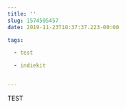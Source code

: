 ```yaml
---
title: ''
slug: 1574505457
date: 2019-11-23T10:37:37.223-00:00

tags:

  - test

  - indiekit


---
```

TEST
